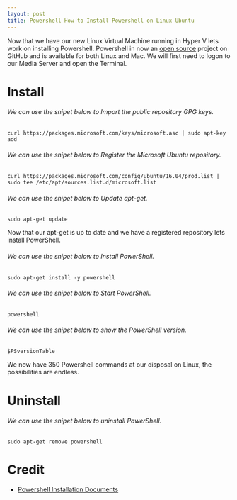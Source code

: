 ```yaml
---
layout: post
title: Powershell How to Install Powershell on Linux Ubuntu
---
```


Now that we have our new Linux Virtual Machine running in Hyper V lets work on installing Powershell. Powershell in now an [open source](https://github.com/PowerShell/PowerShell) project on GitHub and is available for both Linux and Mac. We will first need to logon to our Media Server and open the Terminal.
# Install  

###### We can use the snipet below to Import the public repository GPG keys.

	curl https://packages.microsoft.com/keys/microsoft.asc | sudo apt-key add

###### We can use the snipet below to Register the Microsoft Ubuntu repository.

	curl https://packages.microsoft.com/config/ubuntu/16.04/prod.list | sudo tee /etc/apt/sources.list.d/microsoft.list

###### We can use the snipet below to Update apt-get.

	sudo apt-get update

Now that our apt-get is up to date and we have a registered repository lets install PowerShell.  

###### We can use the snipet below to Install PowerShell.

	sudo apt-get install -y powershell

###### We can use the snipet below to Start PowerShell.

	powershell

###### We can use the snipet below to show the PowerShell version.

	$PSversionTable

We now have 350 Powershell commands at our disposal on Linux, the possibilities are endless.

# Uninstall

###### We can use the snipet below to uninstall PowerShell.

	sudo apt-get remove powershell

# Credit  
* [Powershell Installation Documents](https://github.com/PowerShell/PowerShell/blob/master/docs/installation/linux.md)